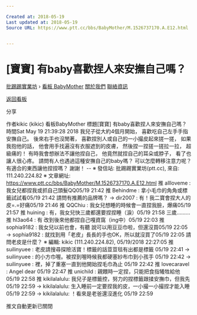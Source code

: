 ```yaml
---

Created at: 2018-05-19
Last updated at: 2018-05-19
Source URL: https://www.ptt.cc/bbs/BabyMother/M.1526737170.A.E12.html


---
```


# [寶寶] 有baby喜歡捏人來安撫自己嗎？


[批踢踢實業坊](https://www.ptt.cc/bbs/) › [看板 BabyMother](https://www.ptt.cc/bbs/BabyMother/index.html) [關於我們](https://www.ptt.cc/about.html) [聯絡資訊](https://www.ptt.cc/contact.html)

[返回看板](https://www.ptt.cc/bbs/BabyMother/index.html)

分享

作者kikic (kikic)
看板BabyMother
標題\[寶寶\] 有baby喜歡捏人來安撫自己嗎？
時間Sat May 19 21:39:28 2018
我兒子從大約4個月開始， 喜歡吃自己左手手指安撫自己。 後來右手也沒閒著， 喜歡捏別人或自己的一小撮皮起來搓一搓， 如果我抱他的話， 他會用手找遍沒有衣服遮到的皮膚， 然後捏一捏搓一搓拉一拉， 超級痛的！ 有時我會想辦法不讓他捏自己， 他竟然就捏自己的耳朵或脖子， 看了也讓人很心疼。 請問有人也遇過這種安撫自己的baby嗎？ 可以怎麼轉移注意力呢？ 有適合的東西讓他捏捏嗎？ 謝謝！ -- ※ 發信站: 批踢踢實業坊(ptt.cc), 來自: 111.240.224.82 ※ 文章網址: <https://www.ptt.cc/bbs/BabyMother/M.1526737170.A.E12.html>
推 allloveme : 我女兒都捏我或抓自己頭髮QQ05/19 21:42
推 Behindme : 拿小毛巾的角角或標籤試試看05/19 21:42
請問有推薦的品牌嗎？
→ dir2007 : 有！我二寶會捏大人的皮=.=好痛05/19 21:46
推 QQChiu : 我女兒想睡的時候會一直捏我臉，爆痛05/19 21:57
推 huining : 有，我女兒快三歲都還要捏捏睡（淚）05/19 21:58
三歲.........
推 hl3ao64 : 有 改到後來他都捏自己嘎資窩（ing中）05/19 22:03
推 sophia9182 : 我女兒以前也會，有聽 說可以用豆豆巾啦，但還沒買05/19 22:05
→ sophia9182 : 就找到用「老皮」長長的手也OK，所以就沒買了05/19 22:05
請問老皮是什麼？ ※ 編輯: kikic (111.240.224.82), 05/19/2018 22:27:05
推 suilinyuee : 老皮請搜尋探險活寶！標籤的話荳荳毯有出都是標籤 05/19 22:41
→ suilinyuee : 的小方巾喔。被捏到喔時候我都硬塞紗布巾到小孩手 05/19 22:42
→ suilinyuee : 裡，掉了重塞一直到他開始捏毛巾為止 05/19 22:42
推 lovecaravel : Angel dear 05/19 22:47
推 unichild : 親餵時一定捏，只能把食指犧牲給他 05/19 22:58
推 kikilalalulu: 我兒子是標籤控，努力的捏標籤跟揉安撫巾，但我先 05/19 22:59
→ kikilalalulu: 生入睡前一定要捏我的皮，一小撮一小撮捏才能入睡 05/19 22:59
→ kikilalalulu: ！看來是老爸還沒進化 05/19 22:59

推文自動更新已關閉

